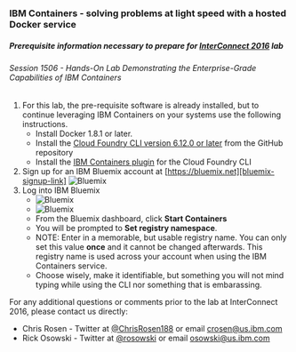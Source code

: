 ### IBM Containers - solving problems at light speed with a hosted Docker service
##### Prerequisite information necessary to prepare for [InterConnect 2016](https://www.ibm.com/cloud-computing/us/en/interconnect/) lab
###### Session 1506 - Hands-On Lab Demonstrating the Enterprise-Grade Capabilities of IBM Containers

1.  For this lab, the pre-requisite software is already installed, but to continue leveraging IBM Containers on your systems use the following instructions.
    * Install Docker 1.8.1 or later.
    * Install the [Cloud Foundry CLI version 6.12.0 or later][cloud-foundry-cli] from the GitHub repository
    * Install the [IBM Containers plugin][ibm-containers-cli] for the Cloud Foundry CLI
2.  Sign up for an IBM Bluemix account at [https://bluemix.net][bluemix-signup-link]
   ![Bluemix](https://github.com/crosen188/ibm-containers-interconnect-2016/blob/master/screenshots/1-bluemix-signup.jpg)
3.  Log into IBM Bluemix 
    * ![Bluemix](https://github.com/crosen188/ibm-containers-interconnect-2016/blob/master/screenshots/2-bluemix-login.jpg)
    * ![Bluemix](https://github.com/crosen188/ibm-containers-interconnect-2016/blob/master/screenshots/3-bluemix-login.jpg)
    * From the Bluemix dashboard, click **Start Containers**  
    * You will be prompted to **Set registry namespace**.  
    * NOTE: Enter in a memorable, but usable registry name.  You can only set this value **once** and it cannot be changed afterwards.  This registry name is used across your account when using the IBM Containers service.
    * Choose wisely, make it identifiable, but something you will not mind typing while using the CLI nor something that is embarassing.

For any additional questions or comments prior to the lab at InterConnect 2016, please contact us directly: 

   * Chris Rosen - Twitter at [@ChrisRosen188](https://twitter.com/ChrisRosen188) or email crosen@us.ibm.com
   * Rick Osowski - Twitter at [@rosowski](https://twitter.com/rosowski) or email osowski@us.ibm.com
   
 

[bluemix-signup-link]: https://bluemix.net
[cloud-foundry-cli]: https://github.com/cloudfoundry/cli/releases
[ibm-containers-cli]: https://www.ng.bluemix.net/docs/containers/container_cli_cfic.html#container_cli_cfic_install

